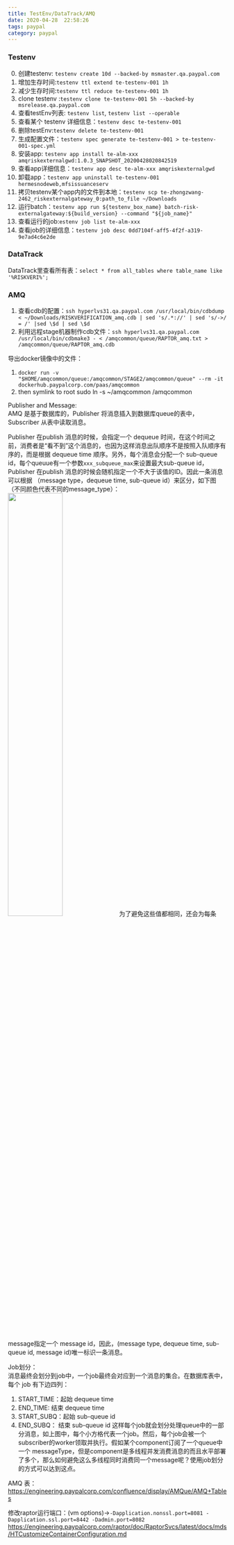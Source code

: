 ```yaml
---
title: TestEnv/DataTrack/AMQ
date: 2020-04-28  22:58:26
tags: paypal          
category: paypal
---
```

### Testenv
0. 创建testenv: `testenv create 10d --backed-by msmaster.qa.paypal.com`
1. 增加生存时间:`testenv ttl extend te-testenv-001 1h`
2. 减少生存时间:`testenv ttl reduce te-testenv-001 1h`
3. clone testenv :`testenv clone te-testenv-001 5h --backed-by msrelease.qa.paypal.com`
4. 查看testEnv列表: `testenv list`, `testenv list --operable`
5. 查看某个 testenv 详细信息：`testenv desc te-testenv-001`
6. 删除testEnv:`testenv delete te-testenv-001`
7. 生成配置文件：`testenv spec generate te-testenv-001 > te-testenv-001-spec.yml`
8. 安装app: `testenv app install te-alm-xxx amqriskexternalgwd:1.0.3_SNAPSHOT_20200428020842519`
9. 查看app详细信息：`testenv app desc te-alm-xxx amqriskexternalgwd`
10. 卸载app：`testenv app uninstall te-testenv-001 hermesnodeweb,mfsissuanceserv`
11. 拷贝testenv某个app内的文件到本地：`testenv scp te-zhongzwang-2462_riskexternalgateway_0:path_to_file ~/Downloads`
12. 运行batch：`testenv app run ${testenv_box_name} batch-risk-externalgateway:${build_version} --command "${job_name}"`
13. 查看运行的job:`estenv job list te-alm-xxx`
14. 查看job的详细信息：`testenv job desc 0dd7104f-aff5-4f2f-a319-9e7ad4c6e2de`

### DataTrack
DataTrack里查看所有表：`select * from all_tables where table_name like '%RISKVERI%';`

### AMQ
1. 查看cdb的配置：`ssh hyperlvs31.qa.paypal.com /usr/local/bin/cdbdump < ~/Downloads/RISKVERIFICATION_amq.cdb | sed 's/.*://' | sed 's/->/ = /' |sed \$d | sed \$d`
2. 利用远程stage机器制作cdb文件：`ssh hyperlvs31.qa.paypal.com /usr/local/bin/cdbmake3 - < /amqcommon/queue/RAPTOR_amq.txt > /amqcommon/queue/RAPTOR_amq.cdb`

导出docker镜像中的文件：
1. `docker run -v "$HOME/amqcommon/queue:/amqcommon/STAGE2/amqcommon/queue" --rm -it dockerhub.paypalcorp.com/paas/amqcommon`
2. then symlink to root sudo ln -s ~/amqcommon /amqcommon

Publisher and Message:  
AMQ 是基于数据库的，Publisher 将消息插入到数据库queue的表中，Subscriber 从表中读取消息。

Publisher 在publish 消息的时候，会指定一个 dequeue 时间，在这个时间之前，消费者是“看不到”这个消息的，也因为这样消息出队顺序不是按照入队顺序有序的，而是根据 dequeue time 顺序。另外，每个消息会分配一个 sub-queue id，每个queuue有一个参数`xxx_subqueue_max`来设置最大sub-queue id，Publisher 在publish 消息的时候会随机指定一个不大于该值的ID。因此一条消息可以根据 （message type，dequeue time, sub-queue id）来区分，如下图（不同颜色代表不同的message_type）：
<img src='/pics/2D_Message_Grid.png' height=50% width=50%>
为了避免这些值都相同，还会为每条message指定一个 message id，因此，(message type, dequeue time, sub-queue id, message id)唯一标识一条消息。

Job划分：   
消息最终会划分到job中，一个job最终会对应到一个消息的集合。在数据库表中，每个 job 有下边四列：
1. START_TIME：起始 dequeue time
2. END_TIME: 结束 dequeue time
3. START_SUBQ：起始 sub-queue id
4. END_SUBQ： 结束 sub-queue id
这样每个job就会划分处理queue中的一部分消息，如上图中，每个小方格代表一个job。然后，每个job会被一个 subscriber的worker领取并执行。假如某个component订阅了一个queue中一个 messageType，但是component是多线程并发消费消息的而且水平部署了多个，那么如何避免这么多线程同时消费同一个message呢？使用job划分的方式可以达到这点。

AMQ 表：  
https://engineering.paypalcorp.com/confluence/display/AMQue/AMQ+Tables

修改raptor运行端口：(vm options)->`-Dapplication.nonssl.port=8081 -Dapplication.ssl.port=8442 -Dadmin.port=8082`
https://engineering.paypalcorp.com/raptor/doc/RaptorSvcs/latest/docs/mds/HTCustomizeContainerConfiguration.md
